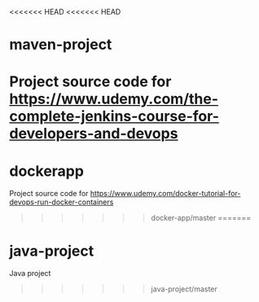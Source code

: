 <<<<<<< HEAD
<<<<<<< HEAD
# maven-project
Project source code for https://www.udemy.com/the-complete-jenkins-course-for-developers-and-devops
=======
# dockerapp
Project source code for https://www.udemy.com/docker-tutorial-for-devops-run-docker-containers
>>>>>>> docker-app/master
=======
# java-project
Java project
>>>>>>> java-project/master

